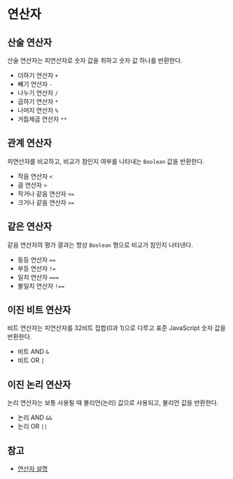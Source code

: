 # 연산자

## 산술 연산자
산술 연산자는 피연산자로 숫자 값을 취하고 숫자 값 하나를 반환한다. 
- 더하기 연산자 ```+```
- 빼기 연산자 ```-```
- 나누기 연산자 ```/```
- 곱하기 연산자 ```*```
- 나머지 연산자 ```%```
- 거듭제곱 연산자 ```**```  

## 관계 연산자
피연산자를 비교하고, 비교가 참인지 여부를 나타내는 ```Boolean``` 값을 반환한다.
- 작음 연산자 ```<``` 
- 큼 연산자 ```>```  
- 작거나 같음 연산자 ```<=``` 
- 크거나 같음 연산자 ```>=``` 

## 같은 연산자
같음 연산자의 평가 결과는 항상 ```Boolean``` 형으로 비교가 참인지 나타낸다.
- 동등 연산자 ```==``` 
- 부등 연산자 ```!=``` 
- 일치 연산자 ```===``` 
- 불일치 연산자 ```!==``` 

## 이진 비트 연산자
비트 연산자는 피연산자를 32비트 집합(0과 1)으로 다루고 표준 JavaScript 숫자 값을 반환한다.
- 비트 AND ```&``` 
- 비트 OR ```|``` 
 
## 이진 논리 연산자
논리 연산자는 보통 사용될 때 불리언(논리) 값으로 사용되고, 불리언 값을 반환한다.
- 논리 AND ```&&``` 
- 논리 OR ```||``` 



## 참고
- [연산자 설명](https://developer.mozilla.org/ko/docs/Web/JavaScript/Reference/Operators)
